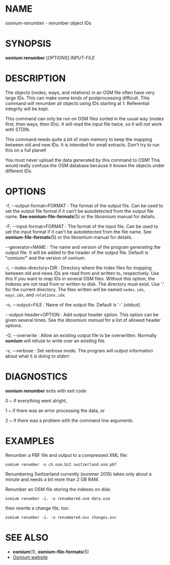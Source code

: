 
# NAME

osmium-renumber - renumber object IDs


# SYNOPSIS

**osmium renumber** \[*OPTIONS*\] *INPUT-FILE*


# DESCRIPTION

The objects (nodes, ways, and relations) in an OSM file often have very large
IDs. This can make some kinds of postprocessing difficult. This command will
renumber all objects using IDs starting at 1. Referential integrity will be
kept.

This command can only be run on OSM files sorted in the usual way (nodes first,
then ways, then IDs). It will read the input file twice, so it will not work
with STDIN.

This command needs quite a bit of main memory to keep the mapping between old
and new IDs. It is intended for small extracts. Don't try to run this on a full
planet!

You must never upload the data generated by this command to OSM! This would
really confuse the OSM database because it knows the objects under different
IDs.


# OPTIONS

-f, --output-format=FORMAT
:   The format of the output file. Can be used to set the output file format
    if it can't be autodetected from the output file name.
    **See osmium-file-formats**(5) or the libosmium manual for details.

-F, --input-format=FORMAT
:   The format of the input file. Can be used to set the input format if it
    can't be autodetected from the file name. See **osmium-file-formats**(5)
    or the libosmium manual for details.

--generator=NAME
:   The name and version of the program generating the output file. It will be
    added to the header of the output file. Default is "*osmium/*" and the
    version of osmium.

-i, --index-directory=DIR
:   Directory where the index files for mapping between old and news IDs are
    read from and written to, respectively. Use this if you want to map IDs
    in several OSM files. Without this option, the indexes are not read from
    or written to disk. The directory must exist. Use '.' for the current
    directory. The files written will be named `nodes.idx`, `ways.idx`, and
    `relations.idx`.

-o, --output=FILE
:   Name of the output file. Default is '-' (*stdout*).

--output-header=OPTION
:   Add output header option. This option can be given several times. See the
    *libosmium manual* for a list of allowed header options.

-O, --overwrite
:   Allow an existing output file to be overwritten. Normally **osmium** will
    refuse to write over an existing file.

-v, --verbose
:   Set verbose mode. The program will output information about what it is
    doing to *stderr*.


# DIAGNOSTICS

**osmium renumber** exits with exit code

0
  ~ if everything went alright,

1
  ~ if there was an error processing the data, or

2
  ~ if there was a problem with the command line arguments.


# EXAMPLES

Renumber a PBF file and output to a compressed XML file:

    osmium renumber -o ch.osm.bz2 switzerland.osm.pbf

Renumbering Switzerland currently (summer 2015) takes only about a minute and
needs a bit more than 2 GB RAM.

Renumber an OSM file storing the indexes on disk:

    osmium renumber -i. -o renumbered.osm data.osm

then rewrite a change file, too:

    osmium renumber -i. -o renumbered.osc changes.osc


# SEE ALSO

* **osmium**(1), **osmium-file-formats**(5)
* [Osmium website](http://osmcode.org/osmium)

